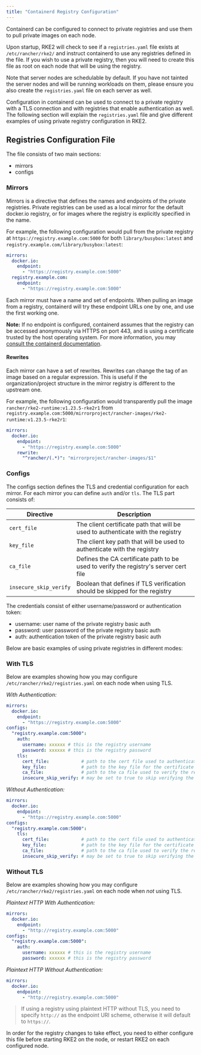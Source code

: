 ```yaml
---
title: "Containerd Registry Configuration"
---
```


Containerd can be configured to connect to private registries and use them to pull private images on each node.

Upon startup, RKE2 will check to see if a `registries.yaml` file exists at `/etc/rancher/rke2/` and instruct containerd to use any registries defined in the file. If you wish to use a private registry, then you will need to create this file as root on each node that will be using the registry.

Note that server nodes are schedulable by default. If you have not tainted the server nodes and will be running workloads on them, please ensure you also create the `registries.yaml` file on each server as well.

Configuration in containerd can be used to connect to a private registry with a TLS connection and with registries that enable authentication as well. The following section will explain the `registries.yaml` file and give different examples of using private registry configuration in RKE2.

## Registries Configuration File

The file consists of two main sections:

- mirrors
- configs

### Mirrors

Mirrors is a directive that defines the names and endpoints of the private registries. Private registries can be used as a local mirror for the default docker.io registry, or for images where the registry is explicitly specified in the name.

For example, the following configuration would pull from the private registry at `https://registry.example.com:5000` for both `library/busybox:latest` and `registry.example.com/library/busybox:latest`:

```yaml
mirrors:
  docker.io:
    endpoint:
      - "https://registry.example.com:5000"
  registry.example.com:
    endpoint:
      - "https://registry.example.com:5000"
```

Each mirror must have a name and set of endpoints. When pulling an image from a registry, containerd will try these endpoint URLs one by one, and use the first working one.

**Note:** If no endpoint is configured, containerd assumes that the registry can be accessed anonymously via HTTPS on port 443, and is using a certificate trusted by the host operating system. For more information, you may [consult the containerd documentation](https://github.com/containerd/containerd/blob/master/docs/cri/registry.md#configure-registry-endpoint).

#### Rewrites

Each mirror can have a set of rewrites. Rewrites can change the tag of an image based on a regular expression. This is useful if the organization/project structure in the mirror registry is different to the upstream one.

For example, the following configuration would transparently pull the image `rancher/rke2-runtime:v1.23.5-rke2r1` from `registry.example.com:5000/mirrorproject/rancher-images/rke2-runtime:v1.23.5-rke2r1`:

```yaml
mirrors:
  docker.io:
    endpoint:
      - "https://registry.example.com:5000"
    rewrite:
      "^rancher/(.*)": "mirrorproject/rancher-images/$1"
```

### Configs

The configs section defines the TLS and credential configuration for each mirror. For each mirror you can define `auth` and/or `tls`. The TLS part consists of:

Directive | Description
----------|------------
`cert_file` | The client certificate path that will be used to authenticate with the registry
`key_file` | The client key path that will be used to authenticate with the registry
`ca_file` | Defines the CA certificate path to be used to verify the registry's server cert file
`insecure_skip_verify` | Boolean that defines if TLS verification should be skipped for the registry

The credentials consist of either username/password or authentication token:

- username: user name of the private registry basic auth
- password: user password of the private registry basic auth
- auth: authentication token of the private registry basic auth

Below are basic examples of using private registries in different modes:

### With TLS

Below are examples showing how you may configure `/etc/rancher/rke2/registries.yaml` on each node when using TLS.

*With Authentication:*

```yaml
mirrors:
  docker.io:
    endpoint:
      - "https://registry.example.com:5000"
configs:
  "registry.example.com:5000":
    auth:
      username: xxxxxx # this is the registry username
      password: xxxxxx # this is the registry password
    tls:
      cert_file:            # path to the cert file used to authenticate to the registry
      key_file:             # path to the key file for the certificate used to authenticate to the registry
      ca_file:              # path to the ca file used to verify the registry's certificate
      insecure_skip_verify: # may be set to true to skip verifying the registry's certificate
```

*Without Authentication:*

```yaml
mirrors:
  docker.io:
    endpoint:
      - "https://registry.example.com:5000"
configs:
  "registry.example.com:5000":
    tls:
      cert_file:            # path to the cert file used to authenticate to the registry
      key_file:             # path to the key file for the certificate used to authenticate to the registry
      ca_file:              # path to the ca file used to verify the registry's certificate
      insecure_skip_verify: # may be set to true to skip verifying the registry's certificate
```

### Without TLS

Below are examples showing how you may configure `/etc/rancher/rke2/registries.yaml` on each node when _not_ using TLS.

*Plaintext HTTP With Authentication:*

```yaml
mirrors:
  docker.io:
    endpoint:
      - "http://registry.example.com:5000"
configs:
  "registry.example.com:5000":
    auth:
      username: xxxxxx # this is the registry username
      password: xxxxxx # this is the registry password
```

*Plaintext HTTP Without Authentication:*

```yaml
mirrors:
  docker.io:
    endpoint:
      - "http://registry.example.com:5000"
```

> If using a registry using plaintext HTTP without TLS, you need to specify `http://` as the endpoint URI scheme, otherwise it will default to `https://`.

In order for the registry changes to take effect, you need to either configure this file before starting RKE2 on the node, or restart RKE2 on each configured node.
